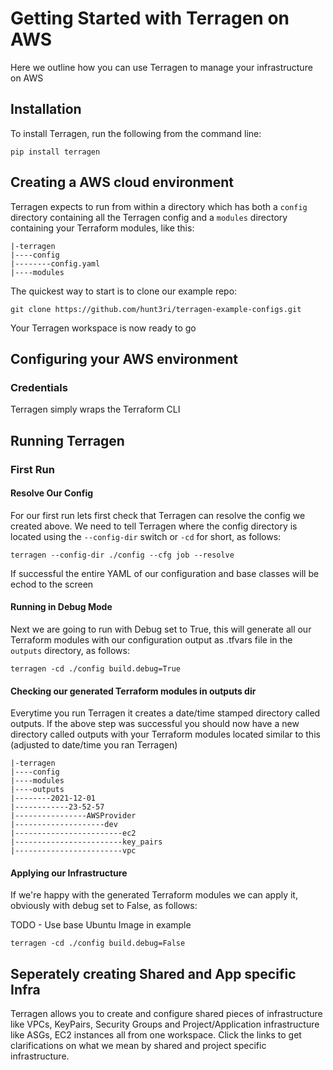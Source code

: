 # Getting Started with Terragen on AWS
Here we outline how you can use Terragen to manage your infrastructure on AWS

## Installation
To install Terragen, run the following from the command line:
```commandline
pip install terragen
```

## Creating a AWS cloud environment
Terragen expects to run from within a directory which has both a `config` directory containing all the Terragen config and a `modules` directory containing your Terraform modules, like this:

```commandline
|-terragen
|----config
|--------config.yaml
|----modules
```
The quickest way to start is to clone our example repo:
```commandline
git clone https://github.com/hunt3ri/terragen-example-configs.git
```

Your Terragen workspace is now ready to go

## Configuring your AWS environment
### Credentials
Terragen simply wraps the Terraform CLI

## Running Terragen
### First Run
#### Resolve Our Config
For our first run lets first check that Terragen can resolve the config we created above.  We need to tell Terragen where the config directory is located using the `--config-dir` switch or `-cd` for short, as follows:
```commandline
terragen --config-dir ./config --cfg job --resolve
```

If successful the entire YAML of our configuration and base classes will be echod to the screen

#### Running in Debug Mode
Next we are going to run with Debug set to True, this will generate all our Terraform modules with our configuration output as .tfvars file in the `outputs` directory, as follows:
```commandline
terragen -cd ./config build.debug=True
```

#### Checking our generated Terraform modules in outputs dir
Everytime you run Terragen it creates a date/time stamped directory called outputs.  If the above step was successful you should now have a new directory called outputs with your Terraform modules located similar to this (adjusted to date/time you ran Terragen)

```commandline
|-terragen
|----config
|----modules
|----outputs
|--------2021-12-01
|------------23-52-57
|----------------AWSProvider
|--------------------dev
|------------------------ec2
|------------------------key_pairs
|------------------------vpc
```

#### Applying our Infrastructure
If we're happy with the generated Terraform modules we can apply it, obviously with debug set to False, as follows:

TODO - Use base Ubuntu Image in example

```commandline
terragen -cd ./config build.debug=False
```

## Seperately creating Shared and App specific Infra
Terragen allows you to create and configure shared pieces of infrastructure like VPCs, KeyPairs, Security Groups and Project/Application infrastructure like ASGs, EC2 instances all from one workspace.  Click the links to get clarifications on what we mean by shared and project specific infrastructure.  
